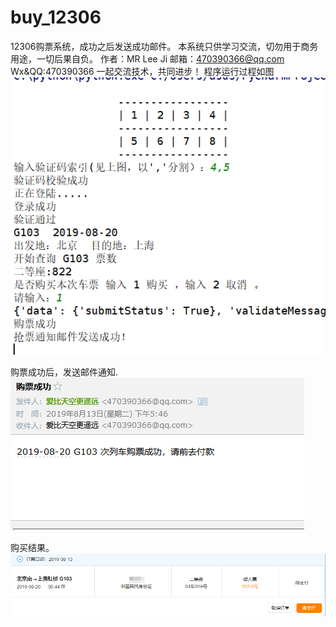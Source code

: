 # buy_12306
12306购票系统，成功之后发送成功邮件。
本系统只供学习交流，切勿用于商务用途，一切后果自负。
作者：MR Lee Ji
邮箱：470390366@qq.com
Wx&QQ:470390366
一起交流技术，共同进步！
程序运行过程如图                                 
![Image text](https://github.com/470390366/buy_12306/blob/master/program.png)

购票成功后，发送邮件通知.                                  
![Image text](https://github.com/470390366/buy_12306/blob/master/email.png)

购买结果。
![Image text](https://github.com/470390366/buy_12306/blob/master/success.png)

